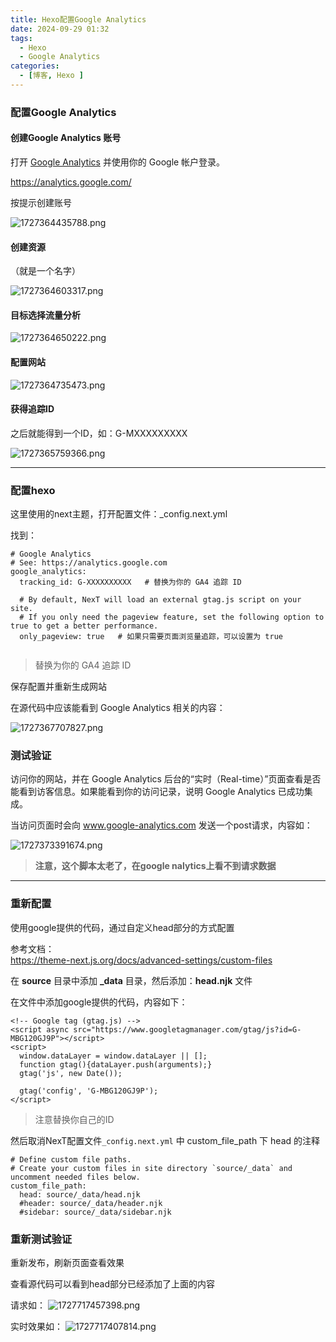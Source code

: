 ```yaml
---
title: Hexo配置Google Analytics
date: 2024-09-29 01:32 
tags: 
  - Hexo
  - Google Analytics
categories:
  - [博客, Hexo ]
---
```



### 配置Google Analytics

#### 创建Google Analytics 账号

打开  [Google Analytics](https://analytics.google.com/) 并使用你的 Google 帐户登录。

https://analytics.google.com/

按提示创建账号 

![1727364435788.png](https://img.wangwen135.top:23456/note/2024/09/66f57d542223e.png)

#### 创建资源
（就是一个名字）

![1727364603317.png](https://img.wangwen135.top:23456/note/2024/09/66f57dfb93b95.png)

#### 目标选择流量分析
![1727364650222.png](https://img.wangwen135.top:23456/note/2024/09/66f57e2a81a39.png)

#### 配置网站
![1727364735473.png](https://img.wangwen135.top:23456/note/2024/09/66f57e7fc3cd0.png)

#### 获得追踪ID
之后就能得到一个ID，如：G-MXXXXXXXXX

![1727365759366.png](https://img.wangwen135.top:23456/note/2024/09/66f5827fb7bc2.png)

----

### 配置hexo

这里使用的next主题，打开配置文件：_config.next.yml

找到：
```
# Google Analytics
# See: https://analytics.google.com
google_analytics:
  tracking_id: G-XXXXXXXXXX   # 替换为你的 GA4 追踪 ID
  
  # By default, NexT will load an external gtag.js script on your site.
  # If you only need the pageview feature, set the following option to true to get a better performance.
  only_pageview: true   # 如果只需要页面浏览量追踪，可以设置为 true
  
```
> 替换为你的 GA4 追踪 ID

保存配置并重新生成网站

在源代码中应该能看到 Google Analytics 相关的内容：

![1727367707827.png](https://img.wangwen135.top:23456/note/2024/09/66f58a1c24c10.png)


### 测试验证

访问你的网站，并在 Google Analytics 后台的“实时（Real-time）”页面查看是否能看到访客信息。如果能看到你的访问记录，说明 Google Analytics 已成功集成。


当访问页面时会向 www.google-analytics.com 发送一个post请求，内容如：

![1727373391674.png](https://img.wangwen135.top:23456/note/2024/09/66f5a0501cced.png)


> **注意，这个脚本太老了，在google nalytics上看不到请求数据**

----

### 重新配置

使用google提供的代码，通过自定义head部分的方式配置

参考文档：  
https://theme-next.js.org/docs/advanced-settings/custom-files

在 **source** 目录中添加 **_data** 目录，然后添加：**head.njk** 文件

在文件中添加google提供的代码，内容如下：
```
<!-- Google tag (gtag.js) -->
<script async src="https://www.googletagmanager.com/gtag/js?id=G-MBG120GJ9P"></script>
<script>
  window.dataLayer = window.dataLayer || [];
  function gtag(){dataLayer.push(arguments);}
  gtag('js', new Date());

  gtag('config', 'G-MBG120GJ9P');
</script>
```
> 注意替换你自己的ID

然后取消NexT配置文件`_config.next.yml` 中 custom_file_path 下 head 的注释
```
# Define custom file paths.
# Create your custom files in site directory `source/_data` and uncomment needed files below.
custom_file_path:
  head: source/_data/head.njk
  #header: source/_data/header.njk
  #sidebar: source/_data/sidebar.njk
```

### 重新测试验证

重新发布，刷新页面查看效果  

查看源代码可以看到head部分已经添加了上面的内容

请求如：
![1727717457398.png](https://img.wangwen135.top:23456/note/2024/10/66fae0522c24a.png)

实时效果如：
![1727717407814.png](https://img.wangwen135.top:23456/note/2024/10/66fae020a6e3e.png)

